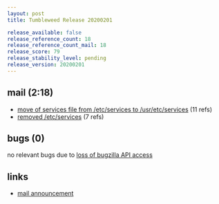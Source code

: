 ```yaml
---
layout: post
title: Tumbleweed Release 20200201

release_available: false
release_reference_count: 18
release_reference_count_mail: 18
release_score: 79
release_stability_level: pending
release_version: 20200201
---
```


## mail (2:18)

- [move of services file from /etc/services to /usr/etc/services](https://lists.opensuse.org/opensuse-factory/2020-02/msg00023.html) (11 refs)
- [removed /etc/services](https://lists.opensuse.org/opensuse-factory/2020-02/msg00031.html) (7 refs)

## bugs (0)

<!--more-->

no relevant bugs due to [loss of bugzilla API access](https://bugzilla.opensuse.org/show_bug.cgi?id=1157722)



## links

- [mail announcement](https://lists.opensuse.org/opensuse-factory/2020-02/msg00019.html)
